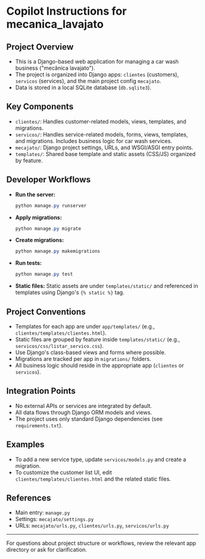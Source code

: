 # Copilot Instructions for mecanica_lavajato

## Project Overview
- This is a Django-based web application for managing a car wash business ("mecânica lavajato").
- The project is organized into Django apps: `clientes` (customers), `servicos` (services), and the main project config `mecajato`.
- Data is stored in a local SQLite database (`db.sqlite3`).

## Key Components
- `clientes/`: Handles customer-related models, views, templates, and migrations.
- `servicos/`: Handles service-related models, forms, views, templates, and migrations. Includes business logic for car wash services.
- `mecajato/`: Django project settings, URLs, and WSGI/ASGI entry points.
- `templates/`: Shared base template and static assets (CSS/JS) organized by feature.

## Developer Workflows
- **Run the server:**
  ```powershell
  python manage.py runserver
  ```
- **Apply migrations:**
  ```powershell
  python manage.py migrate
  ```
- **Create migrations:**
  ```powershell
  python manage.py makemigrations
  ```
- **Run tests:**
  ```powershell
  python manage.py test
  ```
- **Static files:** Static assets are under `templates/static/` and referenced in templates using Django's `{% static %}` tag.

## Project Conventions
- Templates for each app are under `app/templates/` (e.g., `clientes/templates/clientes.html`).
- Static files are grouped by feature inside `templates/static/` (e.g., `servicos/css/listar_servico.css`).
- Use Django's class-based views and forms where possible.
- Migrations are tracked per app in `migrations/` folders.
- All business logic should reside in the appropriate app (`clientes` or `servicos`).

## Integration Points
- No external APIs or services are integrated by default.
- All data flows through Django ORM models and views.
- The project uses only standard Django dependencies (see `requirements.txt`).

## Examples
- To add a new service type, update `servicos/models.py` and create a migration.
- To customize the customer list UI, edit `clientes/templates/clientes.html` and the related static files.

## References
- Main entry: `manage.py`
- Settings: `mecajato/settings.py`
- URLs: `mecajato/urls.py`, `clientes/urls.py`, `servicos/urls.py`

---
For questions about project structure or workflows, review the relevant app directory or ask for clarification.
